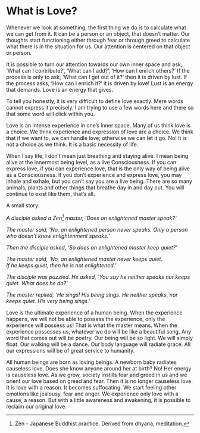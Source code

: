 # What is Love?

Whenever we look at something, the first thing we do is to calculate what we can
get from it. It can be a person or an object, that doesn’t matter. Our thoughts
start functioning either through fear or through greed to calculate what there
is in the situation for us. Our attention is centered on that object or person.

It is possible to turn our attention towards our own inner space and ask, ‘What
can I contribute?’, ‘What can I add?’, ‘How can I enrich others?’ If the process
is only to ask, ‘What can I get out of it?’ then it is driven by lust. If the
process asks, ‘How can I enrich it?’ it is driven by love! Lust is an energy
that demands. Love is an energy that gives.

To tell you honestly, it is very difficult to define love exactly. Mere words
cannot express it precisely. I am trying to use a few words here and there so
that some word will click within you.

Love is an intense experience in one’s inner space. Many of us think love is a
choice. We think experience and expression of love are a choice. We think that
if we want to, we can handle love; otherwise we can let it go. No! It is not a
choice as we think. It is a basic necessity of life.

When I say life, I don’t mean just breathing and staying alive. I mean being
alive at the innermost being level, as a live Consciousness. If you can express
love, if you can experience love, that is the only way of being alive as a
Consciousness. If you don’t experience and express love, you may inhale and
exhale, but you can’t say you are a live being. There are so many animals,
plants and other things that breathe day in and day out. You will continue to
exist like them, that’s all.

A small story:

_A disciple asked a Zen[^1] master, ‘Does an enlightened master speak?’_

_The master said, ‘No, an enlightened person never speaks. Only a person who
doesn’t know enlightenment speaks.’_

_Then the disciple asked, ‘So does an enlightened master keep quiet?’_

_The master said, ‘No, an enlightened master never keeps quiet.  
If he keeps quiet, then he is not enlightened.’_

_The disciple was puzzled. He asked, ‘You say he neither speaks nor keeps quiet.
What does he do?’_

_The master replied, ‘He sings! His being sings. He neither speaks, nor keeps
quiet. His very being sings.’_

Love is the ultimate experience of a human being. When the experience happens,
we will not be able to possess the experience, only the experience will possess
us! That is what the master means. When the experience possesses us, whatever we
do will be like a beautiful song. Any word that comes out will be poetry. Our
being will be so light. We will simply float. Our walking will be a dance. Our
body language will radiate grace. All our expressions will be of great service
to humanity.

All human beings are born as loving beings. A newborn baby radiates causeless
love. Does she know anyone around her at birth? No! Her energy is causeless
love. As we grow, society instills fear and greed in us and we orient our love
based on greed and fear. Then it is no longer causeless love. It is love with a
reason. It becomes suffocating. We start feeling other emotions like jealousy,
fear and anger. We experience only love with a cause, a reason. But with a
little awareness and awakening, it is possible to reclaim our original love.

[^1]: Zen - Japanese Buddhist practice. Derived from dhyana, meditation.
